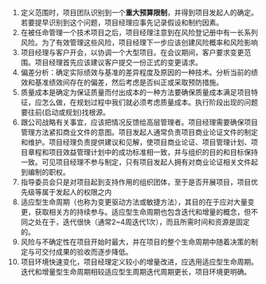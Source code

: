 1. 定义范围时，项目团队识别到一个**重大预算限制**，并得到项目发起人的确定。若要提早识别到这个问题，项目经理应事先记录假设和制约因素。
2. 在被任命管理一个技术项目之后，项目经理注意到在风险登记册中有一长系列风险。为了有效管理这些风险，项目经理下一步应该创建风险概率和风险影响
3. 项目经理与客户开会，以协调一个大型项目。在会议期间，客户要求变更范围。项目经理首先应该建议客户提交一份正式的变更请求。
4. 偏差分析：确定实际绩效与基准的差异程度及原因的一种技术。分析当前的绩效和基准绩效间存在的偏差，然后考虑是否纠正或采取预防措施。
5. 质量成本是确定为保证质量而付出成本的一种方法要确保质量成本满足项目特征，应怎么做，在规划过程中我们就必须考虑质量成本。执行阶段出现的问题要往前(启动或规划)找根源。
6. 跟公司战略有关事宜，应该把情况反馈给高层管理者。项目经理需要确保项目管理方法紧扣商业文件的意图。项目发起人通常负责项目商业论证文件的制定和维护。项目经理负责提供建议和见解，使项目商业论证、项目管理计划、项目章程和项目效益管理计划中的成功标准相一致，并与组织的目的和目标保持一致。可见项目经理不参与制定，只有项目发起人拥有对商业论证相关文件起到编制的职权。
7. 指导委员会只是对项目起到支持作用的组织团体，至于是否开展项目，项目优先级等属于发起人的权限之内
8. 适应型生命周期（也称为变更驱动方法或敏捷方法），其目的在于应对大量变更，获取相关方的持续参与。适应型生命周期也包含迭代和增量的概念，但不同之处在于，迭代很快（通常2~4周迭代1次），而且所需时间和资源是固定的。
9. 风险与不确定性在项目开始时最大，并在项目的整个生命周期中随着决策的制定与可交付成果的验收而逐步降低。
10. 项目环境快速变化，项目经理定义较小的增量改进，应选用适应型生命周期。迭代和增量型生命周期相较适应型生周期迭代周期更长，项目环境更明确。